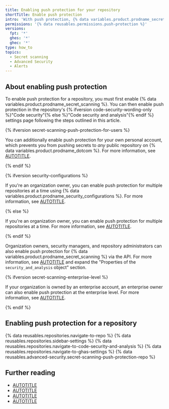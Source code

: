 ```yaml
---
title: Enabling push protection for your repository
shortTitle: Enable push protection
intro: 'With push protection, {% data variables.product.prodname_secret_scanning %} blocks contributors from pushing secrets to a repository and generates an alert whenever a contributor bypasses the block.'
permissions: '{% data reusables.permissions.push-protection %}'
versions:
  fpt: '*'
  ghes: '*'
  ghec: '*'
type: how_to
topics:
  - Secret scanning
  - Advanced Security
  - Alerts
---
```


## About enabling push protection

To enable push protection for a repository, you must first enable {% data variables.product.prodname_secret_scanning %}. You can then enable push protection in the repository's {% ifversion code-security-wording-only %}"Code security"{% else %}"Code security and analysis"{% endif %} settings page following the steps outlined in this article.

{% ifversion secret-scanning-push-protection-for-users %}

You can additionally enable push protection for your own personal account, which prevents you from pushing secrets to _any_ public repository on {% data variables.product.prodname_dotcom %}. For more information, see [AUTOTITLE](/code-security/secret-scanning/working-with-secret-scanning-and-push-protection/push-protection-for-users).

{% endif %}

{% ifversion security-configurations %}

If you're an organization owner, you can enable push protection for multiple repositories at a time using {% data variables.product.prodname_security_configurations %}. For more information, see [AUTOTITLE](/code-security/securing-your-organization/introduction-to-securing-your-organization-at-scale/about-enabling-security-features-at-scale).

{% else %}

If you're an organization owner, you can enable push protection for multiple repositories at a time. For more information, see [AUTOTITLE](/code-security/getting-started/quickstart-for-securing-your-organization#enabling-security-features-in-your-organization).

{% endif %}

Organization owners, security managers, and repository administrators can also enable push protection for {% data variables.product.prodname_secret_scanning %} via the API. For more information, see [AUTOTITLE](/rest/repos#update-a-repository) and expand the "Properties of the `security_and_analysis` object" section.

{% ifversion secret-scanning-enterprise-level %}

If your organization is owned by an enterprise account, an enterprise owner can also enable push protection at the enterprise level. For more information, see [AUTOTITLE](/admin/code-security/managing-github-advanced-security-for-your-enterprise/managing-github-advanced-security-features-for-your-enterprise).

{% endif %}

## Enabling push protection for a repository

{% data reusables.repositories.navigate-to-repo %}
{% data reusables.repositories.sidebar-settings %}
{% data reusables.repositories.navigate-to-code-security-and-analysis %}
{% data reusables.repositories.navigate-to-ghas-settings %}
{% data reusables.advanced-security.secret-scanning-push-protection-repo %}

## Further reading

* [AUTOTITLE](/code-security/secret-scanning/working-with-secret-scanning-and-push-protection)
* [AUTOTITLE](/code-security/secret-scanning/using-advanced-secret-scanning-and-push-protection-features/excluding-folders-and-files-from-secret-scanning)
* [AUTOTITLE](/get-started/learning-about-github/about-github-advanced-security)
* [AUTOTITLE](/admin/code-security/managing-github-advanced-security-for-your-enterprise/managing-github-advanced-security-features-for-your-enterprise)
